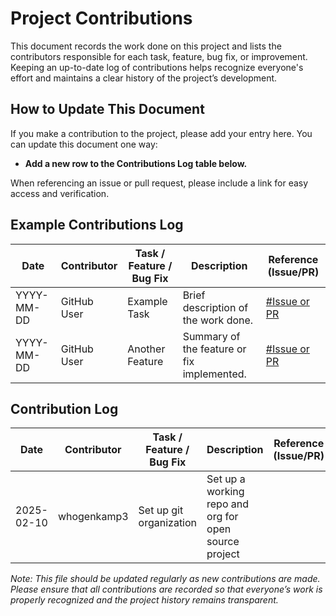 # Project Contributions

This document records the work done on this project and lists the contributors responsible for each task, feature, bug fix, or improvement. Keeping an up-to-date log of contributions helps recognize everyone's effort and maintains a clear history of the project’s development.

## How to Update This Document

If you make a contribution to the project, please add your entry here. You can update this document one way:
- **Add a new row to the Contributions Log table below.**

When referencing an issue or pull request, please include a link for easy access and verification.

## Example Contributions Log

| Date         | Contributor | Task / Feature / Bug Fix | Description                                | Reference (Issue/PR)            |
|--------------|-------------|--------------------------|--------------------------------------------|---------------------------------|
| YYYY-MM-DD   | GitHub User | Example Task             | Brief description of the work done.        | [#Issue or PR](URL)             |
| YYYY-MM-DD   | GitHub User | Another Feature          | Summary of the feature or fix implemented. | [#Issue or PR](URL)             |



## Contribution Log


| Date       | Contributor | Task / Feature / Bug Fix | Description                                           | Reference (Issue/PR)            |
|------------|-------------|--------------------------|-------------------------------------------------------|---------------------------------|
| 2025-02-10 | whogenkamp3 | Set up git organization  | Set up a working repo and org for open  source project|                                 |





*Note: This file should be updated regularly as new contributions are made. Please ensure that all contributions are recorded so that everyone’s work is properly recognized and the project history remains transparent.*
